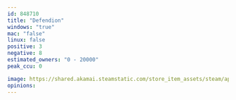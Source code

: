 ```yaml
---
id: 848710
title: "Defendion"
windows: "true"
mac: "false"
linux: false
positive: 3
negative: 8
estimated_owners: "0 - 20000"
peak_ccu: 0

image: https://shared.akamai.steamstatic.com/store_item_assets/steam/apps/848710/header.jpg?t=1709308970
opinions:
---
```

